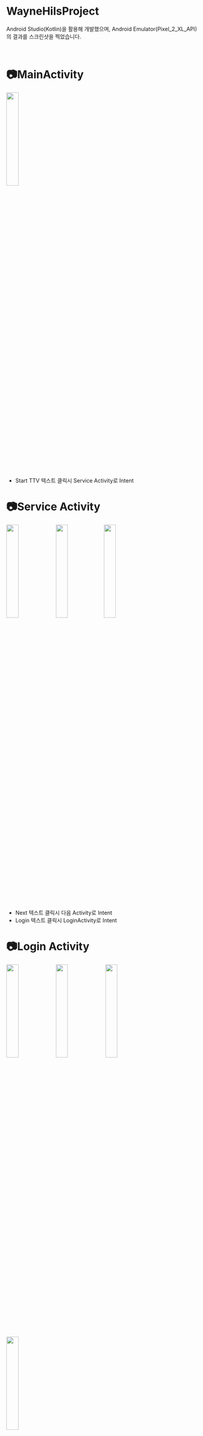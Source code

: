 # WayneHilsProject
Android Studio(Kotlin)을 활용해 개발했으며, Android Emulator(Pixel_2_XL_API)의 결과를 스크린샷을 찍었습니다.


<br>

# 📷MainActivity

 <img src = "https://user-images.githubusercontent.com/68366753/165314118-4a56aa79-f77b-4b80-b69b-9c9327b031db.png" width="25%" height="25%"><br><br>
* Start TTV 텍스트 클릭시 Service Activity로 Intent

 
 
# 📷Service Activity
 
<img src = "https://user-images.githubusercontent.com/68366753/165315014-01e5a9a9-0097-4887-bccc-71fecbe5238b.png" width="25%" height="25%"> <img src = "https://user-images.githubusercontent.com/68366753/165314653-e877c90b-dfb0-47ce-a420-92848adb7c06.png" width="25%" height="25%"><img src = "https://user-images.githubusercontent.com/68366753/165315191-f5e4f888-84c3-45a1-b184-c53978c5d637.png" width="25%" height="25%"><br><br>
* Next 텍스트 클릭시 다음 Activity로 Intent
* Login 텍스트 클릭시 LoginActivity로 Intent

<!-- <img width="360" alt="image" src="https://user-images.githubusercontent.com/68366753/165315014-01e5a9a9-0097-4887-bccc-71fecbe5238b.png">

<img width="360" alt="image" src="https://user-images.githubusercontent.com/68366753/165314653-e877c90b-dfb0-47ce-a420-92848adb7c06.png">

<img width="360" alt="image" src="https://user-images.githubusercontent.com/68366753/165315191-f5e4f888-84c3-45a1-b184-c53978c5d637.png"> -->

# 📷Login Activity
<img src = "https://user-images.githubusercontent.com/68366753/165315324-958382cc-221c-45fe-8917-29e2a08e0fe7.png" width="25%" height="25%"> <img src = "https://user-images.githubusercontent.com/68366753/165315927-927c21a6-7256-4e3e-bdc7-3e7b68997202.png" width="25%" height="25%"> <img src = "https://user-images.githubusercontent.com/68366753/165316167-854e28e3-1462-4517-b0c4-c3e51c8d4482.png" width="25%" height="25%"> <img src = "https://user-images.githubusercontent.com/68366753/165316977-3f2b1aaa-32ee-41ea-b968-68ffc2ab7541.png" width="25%" height="25%"><br><br>

* Login Edittext 및 Passwrod Edittext [Material design](https://material.io/components/text-fields)으로 구현.
* Password의 맨 끝에 있는 아이콘을 클릭하면 Password의 암호화가 해제.
* Email이나 Password가 틀리면 Error Text와 Error SnackBar가 나타남( 간단한 테스트 함수 생성 LoginActivity의 testemailchecking() 참고 ).

<!-- <img width="359" alt="image" src="https://user-images.githubusercontent.com/68366753/165315324-958382cc-221c-45fe-8917-29e2a08e0fe7.png">

<img width="360" alt="image" src="https://user-images.githubusercontent.com/68366753/165315927-927c21a6-7256-4e3e-bdc7-3e7b68997202.png">

<img width="360" alt="image" src="https://user-images.githubusercontent.com/68366753/165316167-854e28e3-1462-4517-b0c4-c3e51c8d4482.png">

<img width="359" alt="image" src="https://user-images.githubusercontent.com/68366753/165316977-3f2b1aaa-32ee-41ea-b968-68ffc2ab7541.png"> -->




